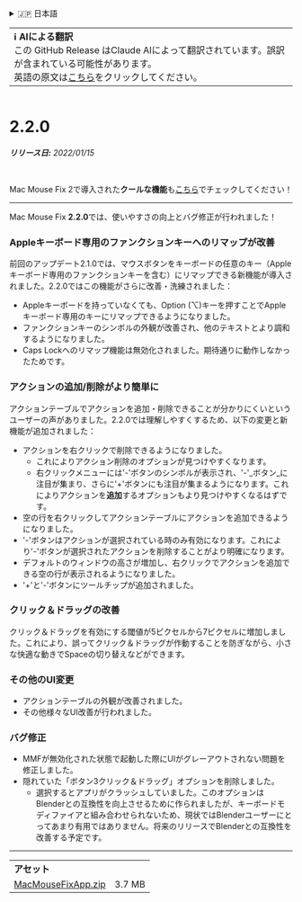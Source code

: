 <details>
<summary>🇯🇵 日本語</summary>

[🇬🇧 English (GitHub Release)](https://github.com/noah-nuebling/mac-mouse-fix/releases/tag/2.2.0)\
[🇦🇩 Català](https://redirect.macmousefix.com/?target=mmf-release&tag=2.2.0&locale=ca)\
[🇩🇪 Deutsch](https://redirect.macmousefix.com/?target=mmf-release&tag=2.2.0&locale=de)\
[🇪🇸 Español](https://redirect.macmousefix.com/?target=mmf-release&tag=2.2.0&locale=es)\
[🇫🇷 Français](https://redirect.macmousefix.com/?target=mmf-release&tag=2.2.0&locale=fr)\
[🇮🇩 Indonesia](https://redirect.macmousefix.com/?target=mmf-release&tag=2.2.0&locale=id)\
[🇮🇹 Italiano](https://redirect.macmousefix.com/?target=mmf-release&tag=2.2.0&locale=it)\
[🇭🇺 Magyar](https://redirect.macmousefix.com/?target=mmf-release&tag=2.2.0&locale=hu)\
[🇳🇱 Nederlands](https://redirect.macmousefix.com/?target=mmf-release&tag=2.2.0&locale=nl)\
[🇵🇱 Polski](https://redirect.macmousefix.com/?target=mmf-release&tag=2.2.0&locale=pl)\
[🇧🇷 Português (Brasil)](https://redirect.macmousefix.com/?target=mmf-release&tag=2.2.0&locale=pt-BR)\
[🇵🇹 Português (Portugal)](https://redirect.macmousefix.com/?target=mmf-release&tag=2.2.0&locale=pt-PT)\
[🇷🇴 Română](https://redirect.macmousefix.com/?target=mmf-release&tag=2.2.0&locale=ro)\
[🇸🇪 Svenska](https://redirect.macmousefix.com/?target=mmf-release&tag=2.2.0&locale=sv)\
[🇻🇳 Tiếng Việt](https://redirect.macmousefix.com/?target=mmf-release&tag=2.2.0&locale=vi)\
[🇹🇷 Türkçe](https://redirect.macmousefix.com/?target=mmf-release&tag=2.2.0&locale=tr)\
[🇨🇿 Čeština](https://redirect.macmousefix.com/?target=mmf-release&tag=2.2.0&locale=cs)\
[🇬🇷 Ελληνικά](https://redirect.macmousefix.com/?target=mmf-release&tag=2.2.0&locale=el)\
[🇷🇺 Русский](https://redirect.macmousefix.com/?target=mmf-release&tag=2.2.0&locale=ru)\
[🇺🇦 Українська](https://redirect.macmousefix.com/?target=mmf-release&tag=2.2.0&locale=uk)\
[🇮🇱 עברית](https://redirect.macmousefix.com/?target=mmf-release&tag=2.2.0&locale=he)\
[🇸🇦 العربية](https://redirect.macmousefix.com/?target=mmf-release&tag=2.2.0&locale=ar)\
[🇮🇳 हिन्दी](https://redirect.macmousefix.com/?target=mmf-release&tag=2.2.0&locale=hi)\
[🇹🇭 ไทย](https://redirect.macmousefix.com/?target=mmf-release&tag=2.2.0&locale=th)\
[🇨🇳 中文 (简体)](https://redirect.macmousefix.com/?target=mmf-release&tag=2.2.0&locale=zh-Hans)\
[🇨🇳 中文 (繁體)](https://redirect.macmousefix.com/?target=mmf-release&tag=2.2.0&locale=zh-Hant)\
[🇭🇰 中文（香港)](https://redirect.macmousefix.com/?target=mmf-release&tag=2.2.0&locale=zh-HK)\
**🇯🇵 日本語**\
[🇰🇷 한국어](https://redirect.macmousefix.com/?target=mmf-release&tag=2.2.0&locale=ko)\
[Help translate Mac Mouse Fix to different languages!](https://github.com/noah-nuebling/mac-mouse-fix/discussions/731)
</details>
<table align=><td>
<b>ℹ️ AIによる翻訳</b><br>
この GitHub Release はClaude AIによって翻訳されています。誤訳が含まれている可能性があります。<br>
英語の原文は<a href="https://github.com/noah-nuebling/mac-mouse-fix/releases/tag/2.2.0">こちら</a>をクリックしてください。
</td></table>

<table></table>

# 2.2.0
***リリース日:** 2022/01/15*

<br>

Mac Mouse Fix 2で導入された**クールな機能**も[こちら](https://redirect.macmousefix.com/?target=mmf-release&tag=2.0.0&locale=ja)でチェックしてください！

---

Mac Mouse Fix **2.2.0**では、使いやすさの向上とバグ修正が行われました！

### Appleキーボード専用のファンクションキーへのリマップが改善

前回のアップデート2.1.0では、マウスボタンをキーボードの任意のキー（Appleキーボード専用のファンクションキーを含む）にリマップできる新機能が導入されました。2.2.0ではこの機能がさらに改善・洗練されました：

- Appleキーボードを持っていなくても、Option (⌥)キーを押すことでAppleキーボード専用のキーにリマップできるようになりました。
- ファンクションキーのシンボルの外観が改善され、他のテキストとより調和するようになりました。
- Caps Lockへのリマップ機能は無効化されました。期待通りに動作しなかったためです。

### アクションの追加/削除がより簡単に

アクションテーブルでアクションを追加・削除できることが分かりにくいというユーザーの声がありました。2.2.0では理解しやすくするため、以下の変更と新機能が追加されました：

- アクションを右クリックで削除できるようになりました。
  - これによりアクション削除のオプションが見つけやすくなります。
  - 右クリックメニューには'-'ボタンのシンボルが表示され、'-'_ボタン_に注目が集まり、さらに'+'ボタンにも注目が集まるようになります。これによりアクションを**追加**するオプションもより見つけやすくなるはずです。
- 空の行を右クリックしてアクションテーブルにアクションを追加できるようになりました。
- '-'ボタンはアクションが選択されている時のみ有効になります。これにより'-'ボタンが選択されたアクションを削除することがより明確になります。
- デフォルトのウィンドウの高さが増加し、右クリックでアクションを追加できる空の行が表示されるようになりました。
- '+'と'-'ボタンにツールチップが追加されました。

### クリック＆ドラッグの改善

クリック＆ドラッグを有効にする閾値が5ピクセルから7ピクセルに増加しました。これにより、誤ってクリック＆ドラッグが作動することを防ぎながら、小さな快適な動きでSpaceの切り替えなどができます。

### その他のUI変更

- アクションテーブルの外観が改善されました。
- その他様々なUI改善が行われました。

### バグ修正

- MMFが無効化された状態で起動した際にUIがグレーアウトされない問題を修正しました。
- 隠れていた「ボタン3クリック＆ドラッグ」オプションを削除しました。
  - 選択するとアプリがクラッシュしていました。このオプションはBlenderとの互換性を向上させるために作られましたが、キーボードモディファイアと組み合わせられないため、現状ではBlenderユーザーにとってあまり有用ではありません。将来のリリースでBlenderとの互換性を改善する予定です。

---

<table align="start">
<tr>
    <td colspan=2>
        <b>アセット</b>
    </td>
</tr>
<tr>
    <td><a href="https://github.com/noah-nuebling/mac-mouse-fix/releases/download/2.2.0/MacMouseFixApp.zip">MacMouseFixApp.zip</a></td>
    <td>3.7 MB</td>
</tr>
</table>
